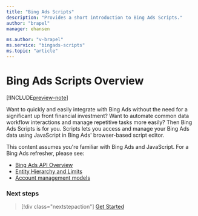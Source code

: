 ```yaml
---
title: "Bing Ads Scripts"
description: "Provides a short introduction to Bing Ads Scripts."
author: "brapel"
manager: ehansen

ms.author: "v-brapel"
ms.service: "bingads-scripts"
ms.topic: "article"
---
```


# Bing Ads Scripts Overview

[!INCLUDE[preview-note](./includes/preview-note.md)]

Want to quickly and easily integrate with Bing Ads without the need for a significant up front financial investment? Want to automate common data workflow interactions and manage repetitive tasks more easily? Then Bing Ads Scripts is for you. Scripts lets you access and manage your Bing Ads data using JavaScript in Bing Ads' browser-based script editor.

This content assumes you're familiar with Bing Ads and JavaScript. For a Bing Ads refresher, please see:

- [Bing Ads API Overview](/bingads/guides/index.md)
- [Entity Hierarchy and Limits](/bingads/guides/entity-hierarchy-limits) 
- [Account management models](/bingads/guides/customer-accounts.md)

### Next steps

> [!div class="nextstepaction"]
> [Get Started](./get-started.md)
